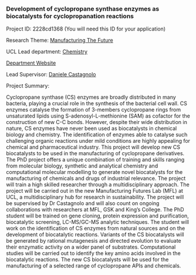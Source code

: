 ### Development of cyclopropane synthase enzymes as biocatalysts for cyclopropanation reactions

Project ID: 2228cd1368
(You will need this ID for your application)

Research Theme: [Manufacturing The Future](../themes/manufacturing-the-future.md)

UCL Lead department: [Chemistry](../departments/chemistry.md)

[Department Website](https://www.ucl.ac.uk/chemistry)

Lead Supervisor: [Daniele Castagnolo](https://profiles.ucl.ac.uk/87412)

Project Summary:

Cyclopropane synthase (CS) enzymes are broadly distributed in many bacteria, playing a crucial role in the synthesis of the bacterial cell wall. CS enzymes catalyse the formation of 3-members cyclopropane rings from unsaturated lipids using S-adenosyl-L-methionine (SAM) as cofactor for the construction of new C-C bonds. However, despite their wide distribution in nature, CS enzymes have never been used as biocatalysts in chemical biology and chemistry. The identification of enzymes able to catalyse such challenging organic reactions under mild conditions are highly appealing for chemical and pharmaceutical industry.
This project will develop new CS biocatalysts to be used in the manufacturing of cyclopropane derivatives. The PhD project offers a unique combination of training and skills ranging from molecular biology, synthetic and analytical chemistry and computational molecular modelling to generate novel biocatalysts for the manufacturing of chemicals and drugs of industrial relevance. The project will train a high skilled researcher through a multidisciplinary approach.
The project will be carried out in the new Manufacturing Futures Lab (MFL) at UCL, a multidisciplinary hub for research in sustainability. The project will be supervised by Dr Castagnolo and will also count on ongoing collaborations with researchers at MFL, GSK and King’s College.
The PhD student will be trained on gene cloning, protein expression and purification, biocatalytic screening, LC-MS/GC-MS analytic techniques. The student will work on the identification of CS enzymes from natural sources and on the development of biocatalytic reactions. Variants of the CS biocatalysts will be generated by rational mutagenesis and directed evolution to evaluate their enzymatic activity on a wider panel of substrates. Computational studies will be carried out to identify the key amino acids involved in the biocatalytic reactions. The new CS biocatalysts will be used for the manufacturing of a selected range of cyclopropane APIs and chemicals.
